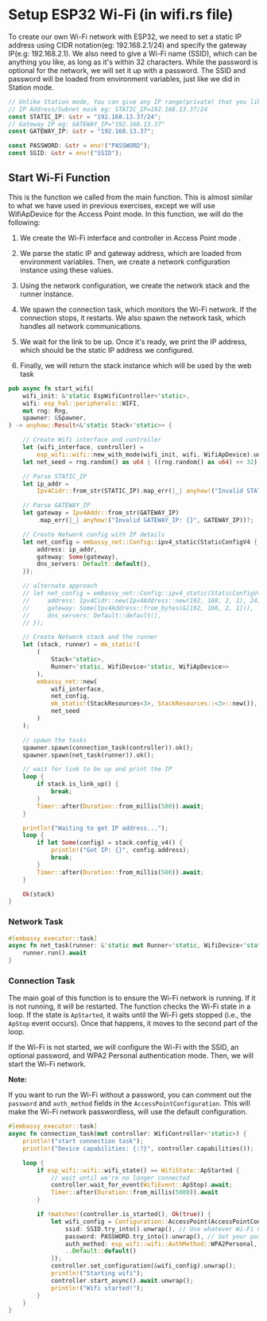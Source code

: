 # Setup ESP32 Wi-Fi (in wifi.rs file)
 
To create our own Wi-Fi network with ESP32, we need to set a static IP address using CIDR notation(eg: 192.168.2.1/24) and specify the gateway IP(e.g: 192.168.2.1). We also need to give a Wi-Fi name (SSID), which can be anything you like, as long as it's within 32 characters. While the password is optional for the network, we will set it up with a password. The SSID and password will be loaded from environment variables, just like we did in Station mode.

```rust
// Unlike Station mode, You can give any IP range(private) that you like
// IP Address/Subnet mask eg: STATIC_IP=192.168.13.37/24
const STATIC_IP: &str = "192.168.13.37/24";
// Gateway IP eg: GATEWAY_IP="192.168.13.37"
const GATEWAY_IP: &str = "192.168.13.37";

const PASSWORD: &str = env!("PASSWORD");
const SSID: &str = env!("SSID");
```

## Start Wi-Fi Function

This is the function we called from the main function.  This is almost similar to what we have used in previous exercises, except we will use WifiApDevice for the Access Point mode. In this function, we will do the following:

1. We create the Wi-Fi interface and controller in Access Point mode .

2. We parse the static IP and gateway address, which are loaded from environment variables. Then, we create a network configuration instance using these values.

3. Using the network configuration, we create the network stack and the runner instance. 

4. We spawn the connection task, which monitors the Wi-Fi network. If the connection stops, it restarts. We also spawn the network task, which handles all network communications.

5. We wait for the link to be up. Once it's ready, we print the IP address, which should be the static IP address we configured.

6. Finally, we will return the stack instance which will be used by the web task

```rust
pub async fn start_wifi(
    wifi_init: &'static EspWifiController<'static>,
    wifi: esp_hal::peripherals::WIFI,
    mut rng: Rng,
    spawner: &Spawner,
) -> anyhow::Result<&'static Stack<'static>> {

    // Create Wifi interface and controller
    let (wifi_interface, controller) =
        esp_wifi::wifi::new_with_mode(wifi_init, wifi, WifiApDevice).unwrap();
    let net_seed = rng.random() as u64 | ((rng.random() as u64) << 32);

    // Parse STATIC_IP
    let ip_addr =
        Ipv4Cidr::from_str(STATIC_IP).map_err(|_| anyhow!("Invalid STATIC_IP: {}", STATIC_IP))?;

    // Parse GATEWAY_IP
    let gateway = Ipv4Addr::from_str(GATEWAY_IP)
        .map_err(|_| anyhow!("Invalid GATEWAY_IP: {}", GATEWAY_IP))?;

    // Create Network config with IP details
    let net_config = embassy_net::Config::ipv4_static(StaticConfigV4 {
        address: ip_addr,
        gateway: Some(gateway),
        dns_servers: Default::default(),
    });

    // alternate approach
    // let net_config = embassy_net::Config::ipv4_static(StaticConfigV4 {
    //     address: Ipv4Cidr::new(Ipv4Address::new(192, 168, 2, 1), 24),
    //     gateway: Some(Ipv4Address::from_bytes(&[192, 168, 2, 1])),
    //     dns_servers: Default::default(),
    // });

    // Create Network stack and the runner
    let (stack, runner) = mk_static!(
        (
            Stack<'static>,
            Runner<'static, WifiDevice<'static, WifiApDevice>>
        ),
        embassy_net::new(
            wifi_interface,
            net_config,
            mk_static!(StackResources<3>, StackResources::<3>::new()),
            net_seed
        )
    );

    // spawn the tasks
    spawner.spawn(connection_task(controller)).ok();
    spawner.spawn(net_task(runner)).ok();

    // wait for link to be up and print the IP
    loop {
        if stack.is_link_up() {
            break;
        }
        Timer::after(Duration::from_millis(500)).await;
    }

    println!("Waiting to get IP address...");
    loop {
        if let Some(config) = stack.config_v4() {
            println!("Got IP: {}", config.address);
            break;
        }
        Timer::after(Duration::from_millis(500)).await;
    }

    Ok(stack)
}
```

### Network Task

```rust
#[embassy_executor::task]
async fn net_task(runner: &'static mut Runner<'static, WifiDevice<'static, WifiApDevice>>) -> ! {
    runner.run().await
}
```

### Connection Task

The main goal of this function is to ensure the Wi-Fi network is running. If it is not running, it will be restarted. The function checks the Wi-Fi state in a loop. If the state is `ApStarted`, it waits until the Wi-Fi gets stopped (i.e., the `ApStop` event occurs). Once that happens, it moves to the second part of the loop.

If the Wi-Fi is not started, we will configure the Wi-Fi with the SSID, an optional password, and WPA2 Personal authentication mode. Then, we will start the Wi-Fi network.

**Note:** 

If you want to run the Wi-Fi without a password, you can comment out the `password` and `auth_method` fields in the `AccessPointConfiguration`. This will make the Wi-Fi network passwordless, will use the default configuration.


```rust
#[embassy_executor::task]
async fn connection_task(mut controller: WifiController<'static>) {
    println!("start connection task");
    println!("Device capabilities: {:?}", controller.capabilities());

    loop {
        if esp_wifi::wifi::wifi_state() == WifiState::ApStarted {
            // wait until we're no longer connected
            controller.wait_for_event(WifiEvent::ApStop).await;
            Timer::after(Duration::from_millis(5000)).await
        }

        if !matches!(controller.is_started(), Ok(true)) {
            let wifi_config = Configuration::AccessPoint(AccessPointConfiguration {
                ssid: SSID.try_into().unwrap(), // Use whatever Wi-Fi name you want
                password: PASSWORD.try_into().unwrap(), // Set your password
                auth_method: esp_wifi::wifi::AuthMethod::WPA2Personal,
                ..Default::default()
            });
            controller.set_configuration(&wifi_config).unwrap();
            println!("Starting wifi");
            controller.start_async().await.unwrap();
            println!("Wifi started!");
        }
    }
}
```
